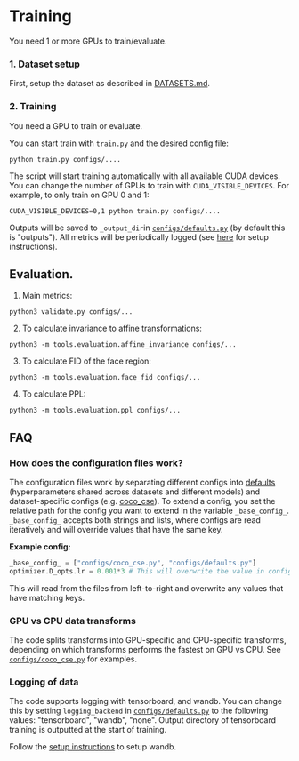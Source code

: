 # Training
You need 1 or more GPUs to train/evaluate.

### 1. Dataset setup
First, setup the dataset as described in [DATASETS.md](DATASETS.md).

### 2. Training
You need a GPU to train or evaluate.

You can start train with `train.py` and the desired config file:
```
python train.py configs/....
```
The script will start training automatically with all available CUDA devices. You can change the number of GPUs to train with `CUDA_VISIBLE_DEVICES`. For example, to only train on GPU 0 and 1:
```
CUDA_VISIBLE_DEVICES=0,1 python train.py configs/....
```
Outputs will be saved to `_output_dir`in [`configs/defaults.py`](../configs/defaults.py) (by default this is "outputs").
All metrics will be periodically logged (see [here](#logging-of-data) for setup instructions).


## Evaluation.
1. Main metrics:
```
python3 validate.py configs/...
```

2. To calculate invariance to affine transformations:
```
python3 -m tools.evaluation.affine_invariance configs/...
```
3. To calculate FID of the face region:
```
python3 -m tools.evaluation.face_fid configs/...
```
4. To calculate PPL:
```
python3 -m tools.evaluation.ppl configs/...
```


## FAQ


### How does the configuration files work?
The configuration files work by separating different configs into [defaults](../configs/defaults.py) (hyperparameters shared across datasets and different models) and dataset-specific configs (e.g. [coco_cse](../configs/coco_cse.py)).
To extend a config, you set the relative path for the config you want to extend in the variable `_base_config_`. `_base_config_` accepts both strings and lists, where configs are read iteratively and will override values that have the same key.


**Example config:**
```python
_base_config_ = ["configs/coco_cse.py", "configs/defaults.py"]
optimizer.D_opts.lr = 0.001*3 # This will overwrite the value in configs/defaults.py
```
This will read from the files from left-to-right and overwrite any values that have matching keys. 


### GPU vs CPU data transforms
The code splits transforms into GPU-specific and CPU-specific transforms, depending on which transforms performs the fastest on GPU vs CPU.
See [`configs/coco_cse.py`](../configs/coco_cse.py) for examples.

### Logging of data
The code supports logging with tensorboard, and wandb. You can change this by setting `logging_backend` in [`configs/defaults.py`](../configs/defaults.py) to the following values: "tensorboard", "wandb", "none".
Output directory of tensorboard training is outputted at the start of training.

Follow the [setup instructions](https://docs.wandb.ai/quickstart#1-set-up-wandb) to setup wandb.